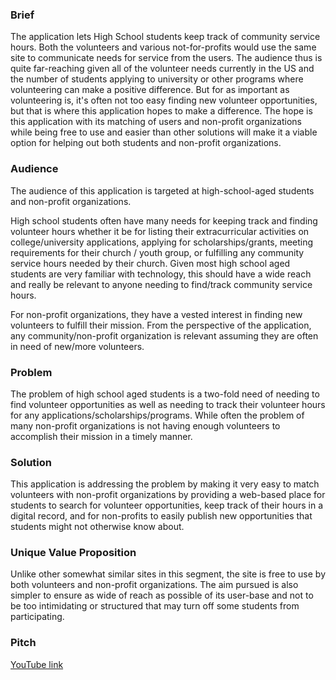 ### Brief

The application lets High School students keep track of community service hours. Both the volunteers and various not-for-profits would use the same site to communicate needs for service from the users. The audience thus is quite far-reaching given all of the volunteer needs currently in the US and the number of students applying to university or other programs where volunteering can make a positive difference. But for as important as volunteering is, it's often not too easy finding new volunteer opportunities, but that is where this application hopes to make a difference. The hope is this application with its matching of users and non-profit organizations while being free to use and easier than other solutions will make it a viable option for helping out both students and non-profit organizations.

### Audience

The audience of this application is targeted at high-school-aged students and non-profit organizations.

High school students often have many needs for keeping track and finding volunteer hours whether it be for listing their extracurricular activities on college/university applications, applying for scholarships/grants, meeting requirements for their church / youth group, or fulfilling any community service hours needed by their church. Given most high school aged students are very familiar with technology, this should have a wide reach and really be relevant to anyone needing to find/track community service hours.

For non-profit organizations, they have a vested interest in finding new volunteers to fulfill their mission. From the perspective of the application, any community/non-profit organization is relevant assuming they are often in need of new/more volunteers.

### Problem

The problem of high school aged students is a two-fold need of needing to find volunteer opportunities as well as needing to track their volunteer hours for any applications/scholarships/programs. While often the problem of many non-profit organizations is not having enough volunteers to accomplish their mission in a timely manner.

### Solution

This application is addressing the problem by making it very easy to match volunteers with non-profit organizations by providing a web-based place for students to search for volunteer opportunities, keep track of their hours in a digital record, and for non-profits to easily publish new opportunities that students might not otherwise know about.

### Unique Value Proposition

Unlike other somewhat similar sites in this segment, the site is free to use by both volunteers and non-profit organizations. The aim pursued is also simpler to ensure as wide of reach as possible of its user-base and not to be too intimidating or structured that may turn off some students from participating.

### Pitch

[YouTube link](https://youtu.be/Lzzp_XAmVpE)
